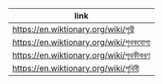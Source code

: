 |link|
|----|
|https://en.wiktionary.org/wiki/পৃথ্বী|
|https://en.wiktionary.org/wiki/পৃথকযোগ্য|
|https://en.wiktionary.org/wiki/পৃথকীকরণ|
|https://en.wiktionary.org/wiki/পৃথিবী|
